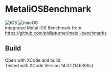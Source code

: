 # MetaliOSBenchmark
![iOS](https://img.shields.io/badge/iOS-passing-brightgreen)
![macOS](https://img.shields.io/badge/macOS-passing-brightgreen)  
Integrated Metal iOS Benchmark from:  
https://github.com/philipturner/metal-benchmarks  

## Build
Open with XCode and build.  
Tested with XCode Version 14.3.1 (14E300c)  
